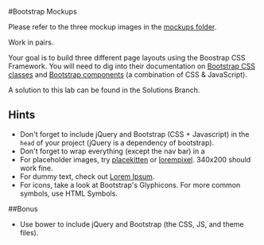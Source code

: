 #Bootstrap Mockups

Please refer to the three mockup images in the [mockups folder](/mockups).

Work in pairs.

Your goal is to build three different page layouts using the Boostrap CSS Framework. You will need to dig into their documentation on [Bootstrap CSS classes](http://getbootstrap.com/css/) and [Bootstrap components](http://getbootstrap.com/components/) (a combination of CSS & JavaScript).

A solution to this lab can be found in the Solutions Branch.

## Hints
* Don't forget to include jQuery and Bootstrap (CSS + Javascript) in the `head` of your project (jQuery is a dependency of bootstrap).
* Don't forget to wrap everything (except the nav bar) in a <div class='container'>
* For placeholder images, try [placekitten](https://placekitten.com/) or [lorempixel](http://lorempixel.com). 340x200 should work fine.
* For dummy text, check out [Lorem Ipsum](http://www.lipsum.com/).
* For icons, take a look at Bootstrap's Glyphicons. For more common symbols, use HTML Symbols.

##Bonus
* Use bower to include jQuery and Bootstrap (the CSS, JS, and theme files).
